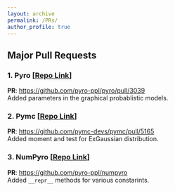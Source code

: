 ```yaml
---
layout: archive
permalink: /PRs/
author_profile: true
---
```


## Major Pull Requests

### 1. Pyro [[Repo Link](https://github.com/pyro-ppl/pyro)]
**PR**: <https://github.com/pyro-ppl/pyro/pull/3039> <br>
Added parameters in the graphical probablistic models.

### 2. Pymc [[Repo Link](https://github.com/pymc-devs/pymc)]
**PR**: <https://github.com/pymc-devs/pymc/pull/5165> <br>
Added moment and test for ExGaussian distribution. 

### 3. NumPyro [[Repo Link](https://github.com/pyro-ppl/numpyro)]
**PR**: <https://github.com/pyro-ppl/numpyro> <br>
Added `__repr__` methods for various constarints. 